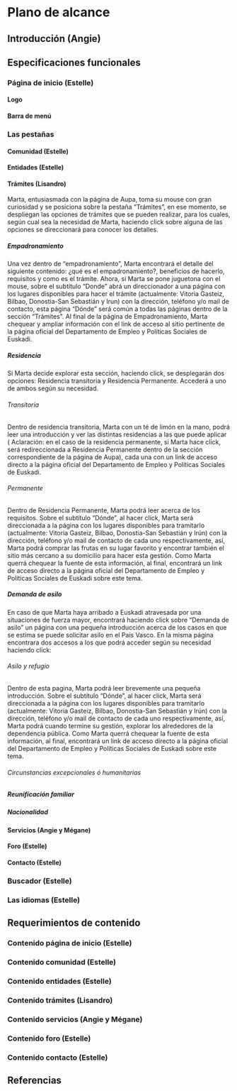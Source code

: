 # Plano de alcance

## Introducción (Angie)

## Especificaciones funcionales 

### Página de inicio (Estelle)

#### Logo 

#### Barra de menú 

### Las pestañas 

#### Comunidad (Estelle)

#### Entidades (Estelle)

#### Trámites (Lisandro)
Marta, entusiasmada con la página de Aupa, toma su mouse con gran curiosidad y se posiciona sobre la pestaña “Trámites”, en ese momento, se despliegan las opciones de trámites que se pueden realizar, para los cuales, según cual sea la necesidad de Marta, haciendo click sobre alguna de las opciones se direccionará para conocer los detalles.
##### Empadronamiento
Una vez dentro de “empadronamiento”, Marta encontrará el detalle del siguiente contenido: ¿qué es el empadronamiento?, beneficios de hacerlo, requisitos y como es el trámite.
Ahora, si Marta se pone juguetona con el mouse, sobre el subtítulo “Donde” abrá un direccionador a una página con los lugares disponibles para hacer el trámite (actualmente: Vitoria Gasteiz, Bilbao, Donostia-San Sebastián y Irun) con la dirección, teléfono y/o mail de contacto, esta página “Dónde” será común a todas las páginas dentro de la sección “Trámites”.
Al final de la página de Empadronamiento, Marta chequear y ampliar información con el link de acceso al sitio pertinente de la página oficial del Departamento de Empleo y Políticas Sociales de Euskadi.
##### Residencia
Si Marta decide explorar esta sección, haciendo click, se desplegarán dos opciones: Residencia transitoria y Residencia Permanente. Accederá a uno de ambos según su necesidad.
###### Transitoria 
Dentro de residencia transitoria, Marta con un té de limón en la mano, podrá leer una introducción y ver las distintas residencias a las que puede aplicar ( Aclaración: en el caso de la residencia permanente, si Marta hace click, será redireccionada a Residencia Permanente dentro de la sección correspondiente de la página de Aupa), cada una con un link de acceso directo a la página oficial del Departamento de Empleo y Políticas Sociales de Euskadi.
###### Permanente
Dentro de Residencia Permanente, Marta podrá leer acerca de los requisitos.
Sobre el subtítulo “Dónde”, al hacer click, Marta será direccionada a la página con los lugares disponibles para tramitarlo (actualmente: Vitoria Gasteiz, Bilbao, Donostia-San Sebastián y Irún) con la dirección, teléfono y/o mail de contacto de cada uno respectivamente, así, Marta podrá comprar las frutas en su lugar favorito y encontrar también el sitio más cercano a su domicilio para hacer esta gestión.
Como Marta querrá chequear la fuente de esta información, al final, encontrará un link de acceso directo a la página oficial del Departamento de Empleo y Políticas Sociales de Euskadi sobre este tema.
##### Demanda de asilo
En caso de que Marta haya arribado a Euskadi atravesada por una situaciones de fuerza mayor, encontrará haciendo click sobre “Demanda de asilo” un página con una pequeña introducción acerca de los casos en que se estima se puede solicitar asilo en el País Vasco. En la misma página encontrara dos accesos a los que podrá acceder según su necesidad haciendo click:
###### Asilo y refugio
Dentro de esta pagina, Marta podrá leer brevemente una pequeña introducción.
Sobre el subtítulo “Dónde”, al hacer click, Marta será direccionada a la página con los lugares disponibles para tramitarlo (actualmente: Vitoria Gasteiz, Bilbao, Donostia-San Sebastián y Irún) con la dirección, teléfono y/o mail de contacto de cada uno respectivamente, así, Marta podrá cuando termine su gestión, explorar los alrededores de la dependencia pública.
Como Marta querrá chequear la fuente de esta información, al final, encontrará un link de acceso directo a la página oficial del Departamento de Empleo y Políticas Sociales de Euskadi sobre este tema.
###### Circunstancias excepcionales ó humanitarias

##### Reunificación familiar

##### Nacionalidad

#### Servicios (Angie y Mégane)

#### Foro (Estelle)

#### Contacto (Estelle)

### Buscador (Estelle)

### Las idiomas (Estelle)

## Requerimientos de contenido 

### Contenido página de inicio (Estelle)

### Contenido comunidad (Estelle)

### Contenido entidades (Estelle)

### Contenido trámites (Lisandro)

### Contenido servicios (Angie y Mégane)

### Contenido foro (Estelle)

### Contenido contacto (Estelle)

## Referencias